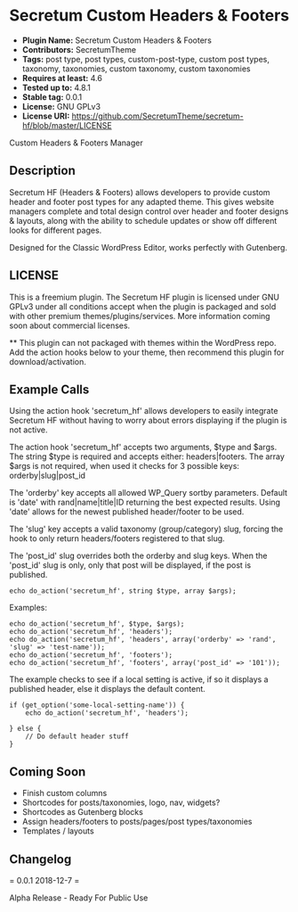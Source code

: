 # Secretum Custom Headers & Footers
* **Plugin Name:** Secretum Custom Headers & Footers
* **Contributors:** SecretumTheme
* **Tags:** post type, post types, custom-post-type, custom post types, taxonomy, taxonomies, custom taxonomy, custom taxonomies
* **Requires at least:** 4.6
* **Tested up to:** 4.8.1
* **Stable tag:** 0.0.1
* **License:** GNU GPLv3
* **License URI:** https://github.com/SecretumTheme/secretum-hf/blob/master/LICENSE

Custom Headers & Footers Manager


## Description

Secretum HF (Headers & Footers) allows developers to provide custom header and footer post types for any adapted theme. This gives website managers complete and total design control over header and footer designs & layouts, along with the ability to schedule updates or show off different looks for different pages.

Designed for the Classic WordPress Editor, works perfectly with Gutenberg.


## LICENSE

This is a freemium plugin. The Secretum HF plugin is licensed under GNU GPLv3 under all conditions accept when the plugin is packaged and sold with other premium themes/plugins/services. More information coming soon about commercial licenses.

** This plugin can not packaged with themes within the WordPress repo. Add the action hooks below to your theme, then recommend this plugin for download/activation.


## Example Calls

Using the action hook 'secretum_hf' allows developers to easily integrate Secretum HF without having to worry about errors displaying if the plugin is not active.

The action hook 'secretum_hf' accepts two arguments, $type and $args. The string $type is required and accepts either: headers|footers. The array $args is not required, when used it checks for 3 possible keys: orderby|slug|post_id

The 'orderby' key accepts all allowed WP_Query sortby parameters. Default is 'date' with rand|name|title|ID returning the best expected results. Using 'date' allows for the newest published header/footer to be used.

The 'slug' key accepts a valid taxonomy (group/category) slug, forcing the hook to only return headers/footers registered to that slug.

The 'post_id' slug overrides both the orderby and slug keys. When the 'post_id' slug is only, only that post will be displayed, if the post is published.

```
echo do_action('secretum_hf', string $type, array $args);
```

Examples:

```
echo do_action('secretum_hf', $type, $args);
echo do_action('secretum_hf', 'headers');
echo do_action('secretum_hf', 'headers', array('orderby' => 'rand', 'slug' => 'test-name'));
echo do_action('secretum_hf', 'footers');
echo do_action('secretum_hf', 'footers', array('post_id' => '101'));
```

The example checks to see if a local setting is active, if so it displays a published header, else it displays the default content.

```
if (get_option('some-local-setting-name')) {
	echo do_action('secretum_hf', 'headers');

} else {
	// Do default header stuff
}
```


## Coming Soon

* Finish custom columns
* Shortcodes for posts/taxonomies, logo, nav, widgets?
* Shortcodes as Gutenberg blocks
* Assign headers/footers to posts/pages/post types/taxonomies
* Templates / layouts


## Changelog

= 0.0.1 2018-12-7 =

Alpha Release - Ready For Public Use
